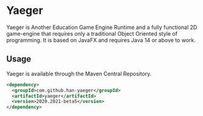 # Yaeger

Yaeger is Another Education Game Engine Runtime and a fully functional 2D game-engine that
requires only a traditional Object Oriented style of programming. It is based on JavaFX and
requires Java 14 or above to work.

## Usage

Yaeger is available through the Maven Central Repository.

```xml
<dependency>
  <groupId>com.github.han-yaeger</groupId>
  <artifactId>yaeger</artifactId>
  <version>2020.2021-beta5</version>
</dependency>
```
